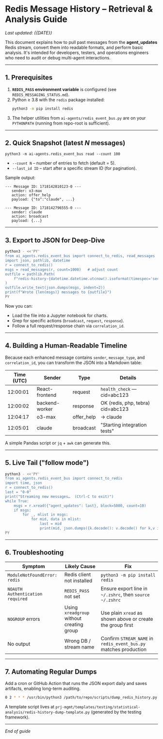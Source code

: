 # Redis Message History – Retrieval & Analysis Guide

*Last updated: {{DATE}}*

This document explains how to pull past messages from the **agent_updates** Redis stream, convert them into readable formats, and perform basic analysis. It's intended for developers, testers, and operations engineers who need to audit or debug multi-agent interactions.

---

## 1. Prerequisites

1. **`REDIS_PASS` environment variable** is configured (see `REDIS_MESSAGING_STATUS.md`).  
2. Python ≥ 3.8 with the `redis` package installed:  
   ```bash
   python3 -m pip install redis
   ```
3. The helper utilities from `ai-agents/redis_event_bus.py` are on your `PYTHONPATH` (running from repo-root is sufficient).

---

## 2. Quick Snapshot (latest *N* messages)

```
python3 -m ai-agents.redis_event_bus read --count 100
```

* `--count N` – number of entries to fetch (default = 5).  
* `--last_id ID` – start after a specific stream ID (for pagination).

Sample output:

```text
--- Message ID: 1718142810123-0 ---
   sender: o3-max
   action: offer_help
   payload: {"to":"claude", ...}

--- Message ID: 1718142796555-0 ---
   sender: claude
   action: broadcast
   payload: {...}
```

---

## 3. Export to JSON for Deep-Dive

```bash
python3 - <<'PY'
from ai_agents.redis_event_bus import connect_to_redis, read_messages
import json, pathlib, datetime
r = connect_to_redis()
msgs = read_messages(r, count=1000)   # adjust count
outfile = pathlib.Path(
    f"redis-history-{datetime.datetime.utcnow().isoformat(timespec='seconds')}.json"
)
outfile.write_text(json.dumps(msgs, indent=2))
print(f"Wrote {len(msgs)} messages to {outfile}")
PY
```

Now you can:

* Load the file into a Jupyter notebook for charts.
* Grep for specific actions (`broadcast`, `request`, `response`).
* Follow a full request/response chain via `correlation_id`.

---

## 4. Building a Human-Readable Timeline

Because each enhanced message contains `sender`, `message_type`, and `correlation_id`, you can transform the JSON into a Markdown table:

| Time (UTC) | Sender | Type | Details |
|------------|--------|------|---------|
| 12:00:01   | React-frontend | request | `health_check` — cid=abc123 |
| 12:00:02   | backend-worker | response | OK (redis, php, tebra) cid=abc123 |
| 12:04:17   | o3-max | offer_help | → claude |
| 12:05:01   | claude | broadcast | "Starting integration tests" |

A simple Pandas script or `jq` + `awk` can generate this.

---

## 5. Live Tail ("follow mode")

```bash
python3 - <<'PY'
from ai_agents.redis_event_bus import connect_to_redis
import time, json
r = connect_to_redis()
last = "0-0"
print("Streaming new messages…  (Ctrl-C to exit)")
while True:
    msgs = r.xread({"agent_updates": last}, block=5000, count=10)
    if msgs:
        for _, mlist in msgs:
            for mid, data in mlist:
                last = mid
                print(mid, json.dumps({k.decode(): v.decode() for k,v in data.items()}))
PY
```

---

## 6. Troubleshooting

| Symptom | Likely Cause | Fix |
|---------|--------------|-----|
| `ModuleNotFoundError: redis` | Redis client not installed | `python3 -m pip install redis` |
| `NOAUTH Authentication required` | `REDIS_PASS` not set | Ensure export line in `~/.zshrc`, then `source ~/.zshrc` |
| `NOGROUP` errors | Using `xreadgroup` without creating group | Use plain `xread` as shown above or create the group first |
| No output | Wrong DB / stream name | Confirm `STREAM_NAME` in `redis_event_bus.py` matches production |

---

## 7. Automating Regular Dumps

Add a cron or GitHub Action that runs the JSON export daily and saves artifacts, enabling long-term auditing.

```bash
0 2 * * * /usr/bin/python3 /path/to/repo/scripts/dump_redis_history.py --count 10000 --out /var/log/redis-history/$(date +\%F).json
```

A template script lives at `prj-mgmt/templates/testing/statistical-analysis/redis-history-dump-template.py` (generated by the testing framework).

---

*End of guide* 